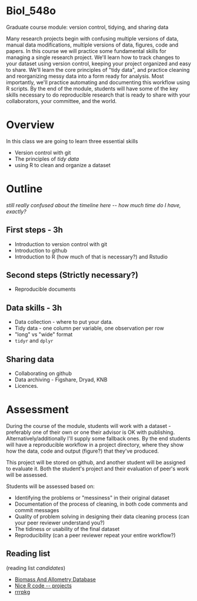 # Biol_548o
Graduate course module: version control, tidying, and sharing data

Many research projects begin with confusing multiple versions of data, manual data modifications, multiple versions of data, figures, code and papers. In this course we will practice some fundamental skills for managing a single research project. We'll learn how to track changes to your dataset using version control, keeping your project organized and easy to share. We'll learn the core principles of "tidy data", and practice cleaning and reorganizing messy data into a form ready for analysis. Most importantly, we'll practice automating and documenting this workflow using R scripts. By the end of the module, students will have some of the key skills necessary to do reproducible research that is ready to share with your collaborators, your committee, and the world.

# Overview
In this class we are going to learn three essential skills

* Version control with git
* The principles of _tidy data_
* using R to clean and organize a dataset

# Outline

_still really confused about the timeline here -- how much time do I have, exactly?_

## First steps - 3h
* Introduction to version control with git 
* Introduction to github
* Introduction to R (how much of that is necessary?) and Rstudio

## Second steps (Strictly necessary?)
* Reproducible documents

## Data skills - 3h
* Data collection - where to put your data.
* Tidy data - one column per variable, one observation per row
* "long" vs "wide" format
* `tidyr` and `dplyr`

## Sharing data
* Collaborating on github
* Data archiving - Figshare, Dryad, KNB
* Licences.

# Assessment

During the course of the module, students will work with a dataset - preferably one of their own or one their advisor is OK with publishing. Alternatively/additionally I'll supply some fallback ones. By the end students will have a reproducible workflow in a project directory, where they show how the data, code and output (figure?) that they've produced. 

This project will be stored on github, and another student will be assigned to evaluate it. Both the student's project and their evaluation of peer's work will be assessed.

Students will be assessed based on:

* Identifying the problems or "messiness" in their original dataset
* Documentation of the process of cleaning, in both code comments and commit messages
* Quality of problem solving in designing their data cleaning process (can your peer reviewer understand you?)
* The tidiness or usability of the final dataset
* Reproducibility (can a peer reviewer repeat your entire workflow?)

## Reading list
(reading list _candidates_)

* [Biomass And Allometry Database](https://ropensci.org/blog/2015/06/03/baad/)
* [Nice R code -- projects](http://nicercode.github.io/blog/2013-04-05-projects/)
* [rrrpkg](https://github.com/ropensci/rrrpkg)